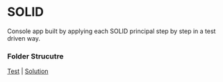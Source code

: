 # SOLID
Console app built by applying each SOLID principal step by step in a test driven way.

### Folder Strucutre
[Test](https://github.com/akshaykhanna/SOLID/tree/main/src/test/java/org/example) | [Solution](https://github.com/akshaykhanna/SOLID/tree/main/src/main/java/org/example)
